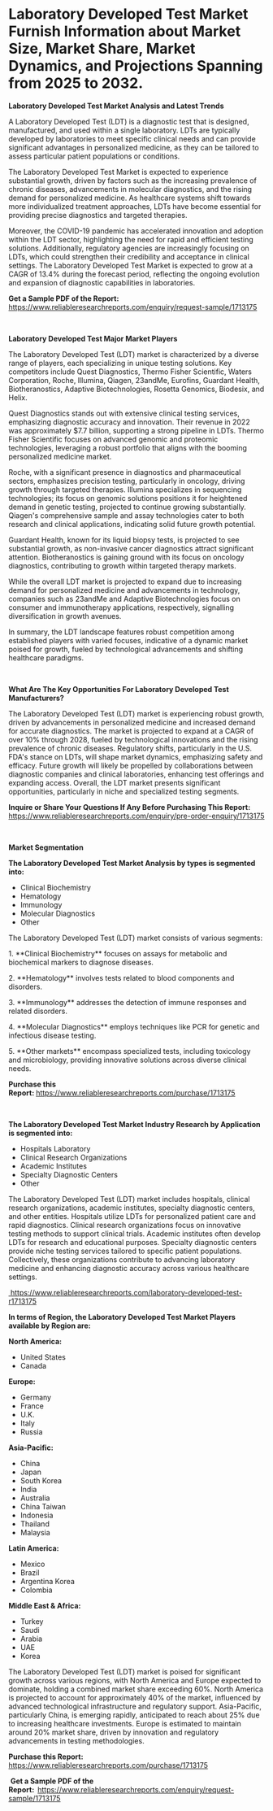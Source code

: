 <p><h1>Laboratory Developed Test Market Furnish Information about Market Size, Market Share, Market Dynamics, and Projections Spanning from 2025 to 2032.</h1></p><p><strong>Laboratory Developed Test Market Analysis and Latest Trends</strong></p>
<p><p>A Laboratory Developed Test (LDT) is a diagnostic test that is designed, manufactured, and used within a single laboratory. LDTs are typically developed by laboratories to meet specific clinical needs and can provide significant advantages in personalized medicine, as they can be tailored to assess particular patient populations or conditions.</p><p>The Laboratory Developed Test Market is expected to experience substantial growth, driven by factors such as the increasing prevalence of chronic diseases, advancements in molecular diagnostics, and the rising demand for personalized medicine. As healthcare systems shift towards more individualized treatment approaches, LDTs have become essential for providing precise diagnostics and targeted therapies. </p><p>Moreover, the COVID-19 pandemic has accelerated innovation and adoption within the LDT sector, highlighting the need for rapid and efficient testing solutions. Additionally, regulatory agencies are increasingly focusing on LDTs, which could strengthen their credibility and acceptance in clinical settings. The Laboratory Developed Test Market is expected to grow at a CAGR of 13.4% during the forecast period, reflecting the ongoing evolution and expansion of diagnostic capabilities in laboratories.</p></p>
<p><strong>Get a Sample PDF of the Report:&nbsp;</strong> <a href="https://www.reliableresearchreports.com/enquiry/request-sample/1713175?utm_campaign=2230&utm_medium=2&utm_source=Github&utm_content=ia&utm_term=13042025&utm_id=laboratory-developed-test">https://www.reliableresearchreports.com/enquiry/request-sample/1713175</a></p>
<p>&nbsp;</p>
<p><strong>Laboratory Developed Test Major Market Players</strong></p>
<p><p>The Laboratory Developed Test (LDT) market is characterized by a diverse range of players, each specializing in unique testing solutions. Key competitors include Quest Diagnostics, Thermo Fisher Scientific, Waters Corporation, Roche, Illumina, Qiagen, 23andMe, Eurofins, Guardant Health, Biotheranostics, Adaptive Biotechnologies, Rosetta Genomics, Biodesix, and Helix.</p><p>Quest Diagnostics stands out with extensive clinical testing services, emphasizing diagnostic accuracy and innovation. Their revenue in 2022 was approximately $7.7 billion, supporting a strong pipeline in LDTs. Thermo Fisher Scientific focuses on advanced genomic and proteomic technologies, leveraging a robust portfolio that aligns with the booming personalized medicine market.</p><p>Roche, with a significant presence in diagnostics and pharmaceutical sectors, emphasizes precision testing, particularly in oncology, driving growth through targeted therapies. Illumina specializes in sequencing technologies; its focus on genomic solutions positions it for heightened demand in genetic testing, projected to continue growing substantially. Qiagen's comprehensive sample and assay technologies cater to both research and clinical applications, indicating solid future growth potential.</p><p>Guardant Health, known for its liquid biopsy tests, is projected to see substantial growth, as non-invasive cancer diagnostics attract significant attention. Biotheranostics is gaining ground with its focus on oncology diagnostics, contributing to growth within targeted therapy markets.</p><p>While the overall LDT market is projected to expand due to increasing demand for personalized medicine and advancements in technology, companies such as 23andMe and Adaptive Biotechnologies focus on consumer and immunotherapy applications, respectively, signalling diversification in growth avenues.</p><p>In summary, the LDT landscape features robust competition among established players with varied focuses, indicative of a dynamic market poised for growth, fueled by technological advancements and shifting healthcare paradigms.</p></p>
<p>&nbsp;</p>
<p><strong>What Are The Key Opportunities For Laboratory Developed Test Manufacturers?</strong></p>
<p><p>The Laboratory Developed Test (LDT) market is experiencing robust growth, driven by advancements in personalized medicine and increased demand for accurate diagnostics. The market is projected to expand at a CAGR of over 10% through 2028, fueled by technological innovations and the rising prevalence of chronic diseases. Regulatory shifts, particularly in the U.S. FDA's stance on LDTs, will shape market dynamics, emphasizing safety and efficacy. Future growth will likely be propelled by collaborations between diagnostic companies and clinical laboratories, enhancing test offerings and expanding access. Overall, the LDT market presents significant opportunities, particularly in niche and specialized testing segments.</p></p>
<p><strong>Inquire or Share Your Questions If Any Before Purchasing This Report:</strong> <a href="https://www.reliableresearchreports.com/enquiry/pre-order-enquiry/1713175?utm_campaign=2230&utm_medium=2&utm_source=Github&utm_content=ia&utm_term=13042025&utm_id=laboratory-developed-test">https://www.reliableresearchreports.com/enquiry/pre-order-enquiry/1713175</a></p>
<p>&nbsp;</p>
<p><strong>Market Segmentation</strong></p>
<p><strong>The Laboratory Developed Test Market Analysis by types is segmented into:</strong></p>
<p><ul><li>Clinical Biochemistry</li><li>Hematology</li><li>Immunology</li><li>Molecular Diagnostics</li><li>Other</li></ul></p>
<p><p>The Laboratory Developed Test (LDT) market consists of various segments: </p><p>1. **Clinical Biochemistry** focuses on assays for metabolic and biochemical markers to diagnose diseases.</p><p>2. **Hematology** involves tests related to blood components and disorders.</p><p>3. **Immunology** addresses the detection of immune responses and related disorders.</p><p>4. **Molecular Diagnostics** employs techniques like PCR for genetic and infectious disease testing. </p><p>5. **Other markets** encompass specialized tests, including toxicology and microbiology, providing innovative solutions across diverse clinical needs.</p></p>
<p><strong>Purchase this Report:&nbsp;</strong><a href="https://www.reliableresearchreports.com/purchase/1713175?utm_campaign=2230&utm_medium=2&utm_source=Github&utm_content=ia&utm_term=13042025&utm_id=laboratory-developed-test">https://www.reliableresearchreports.com/purchase/1713175</a></p>
<p>&nbsp;</p>
<p><strong>The Laboratory Developed Test Market Industry Research by Application is segmented into:</strong></p>
<p><ul><li>Hospitals Laboratory</li><li>Clinical Research Organizations</li><li>Academic Institutes</li><li>Specialty Diagnostic Centers</li><li>Other</li></ul></p>
<p><p>The Laboratory Developed Test (LDT) market includes hospitals, clinical research organizations, academic institutes, specialty diagnostic centers, and other entities. Hospitals utilize LDTs for personalized patient care and rapid diagnostics. Clinical research organizations focus on innovative testing methods to support clinical trials. Academic institutes often develop LDTs for research and educational purposes. Specialty diagnostic centers provide niche testing services tailored to specific patient populations. Collectively, these organizations contribute to advancing laboratory medicine and enhancing diagnostic accuracy across various healthcare settings.</p></p>
<p><a href="https://www.reliableresearchreports.com/laboratory-developed-test-r1713175?utm_campaign=2230&utm_medium=2&utm_source=Github&utm_content=ia&utm_term=13042025&utm_id=laboratory-developed-test">&nbsp;https://www.reliableresearchreports.com/laboratory-developed-test-r1713175</a></p>
<p><strong>In terms of Region, the Laboratory Developed Test Market Players available by Region are:</strong></p>
<p>
    <p> <strong> North America: </strong>
        <ul>
            <li>United States</li>
            <li>Canada</li>
        </ul>
        </p> 
    <p> <strong> Europe: </strong>
        <ul>
            <li>Germany</li>
            <li>France</li>
            <li>U.K.</li>
            <li>Italy</li>
            <li>Russia</li>
        </ul>
        </p> 
    <p> <strong> Asia-Pacific: </strong>
        <ul>
            <li>China</li>
            <li>Japan</li>
            <li>South Korea</li>
            <li>India</li>
            <li>Australia</li>
            <li>China Taiwan</li>
            <li>Indonesia</li>
            <li>Thailand</li>
            <li>Malaysia</li>
        </ul>
        </p> 
    <p> <strong> Latin America: </strong>
        <ul>
            <li>Mexico</li>
            <li>Brazil</li>
            <li>Argentina Korea</li>
            <li>Colombia</li>
        </ul>
        </p> 
    <p> <strong> Middle East & Africa: </strong>
        <ul>
            <li>Turkey</li>
            <li>Saudi</li>
            <li>Arabia</li>
            <li>UAE</li>
            <li>Korea</li>
        </ul>
    </p>
    </p>
<p><p>The Laboratory Developed Test (LDT) market is poised for significant growth across various regions, with North America and Europe expected to dominate, holding a combined market share exceeding 60%. North America is projected to account for approximately 40% of the market, influenced by advanced technological infrastructure and regulatory support. Asia-Pacific, particularly China, is emerging rapidly, anticipated to reach about 25% due to increasing healthcare investments. Europe is estimated to maintain around 20% market share, driven by innovation and regulatory advancements in testing methodologies.</p></p>
<p><strong>Purchase this Report: </strong><a href="https://www.reliableresearchreports.com/purchase/1713175?utm_campaign=2230&utm_medium=2&utm_source=Github&utm_content=ia&utm_term=13042025&utm_id=laboratory-developed-test">https://www.reliableresearchreports.com/purchase/1713175</a></p>
<p>&nbsp;<strong>Get a Sample PDF of the Report:&nbsp;&nbsp;</strong><a href="https://www.reliableresearchreports.com/enquiry/request-sample/1713175?utm_campaign=2230&utm_medium=2&utm_source=Github&utm_content=ia&utm_term=13042025&utm_id=laboratory-developed-test">https://www.reliableresearchreports.com/enquiry/request-sample/1713175</a></p>
<p><strong></strong></p>
<p><p></p><p></p><p></p></p>